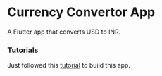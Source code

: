 # Currency Convertor App

A Flutter app that converts USD to INR.

### Tutorials

Just followed this [tutorial](https://www.youtube.com/watch?v=CzRQ9mnmh44&ab_channel=RivaanRanawat) to build this app.
